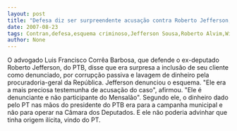 ```yaml
---
layout: post
title: "Defesa diz ser surpreendente acusação contra Roberto Jefferson, por ter denunciado o esquema"
date: 2007-08-23
tags: Contran,defesa,esquema criminoso,Jefferson Sousa,Roberto Alvim,Witzel denunciado
author: None
---
```

O advogado Luis Francisco Corr&ecirc;a Barbosa, que defende o ex-deputado Roberto Jefferson, do PTB, disse que era surpresa a&nbsp;inclus&atilde;o de seu cliente como denunciado, por corrup&ccedil;&atilde;o passiva e lavagem de dinheiro pela procuradoria-geral da Rep&uacute;blica. Jefferson denunciou o esquema.
&quot;Ele era a mais preciosa testemunha de acusa&ccedil;&atilde;o do caso&quot;, afirmou. &quot;Ele &eacute; denunciante e n&atilde;o participante do Mensal&atilde;o&quot;.
Segundo ele, o dinheiro dado pelo PT nas m&atilde;os do presidente do PTB era para a campanha municipal e n&atilde;o para operar na C&acirc;mara dos Deputados. E ele n&atilde;o poderia advinhar que tinha origem il&iacute;cita, vindo do PT. 